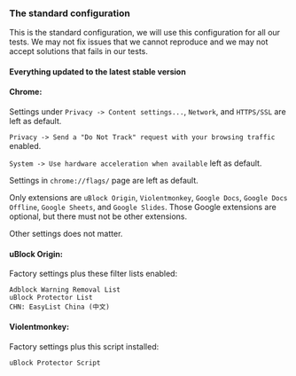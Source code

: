 ### The standard configuration

This is the standard configuration, we will use this configuration for all our tests. 
We may not fix issues that we cannot reproduce and we may not accept solutions that fails in our tests. 

#### Everything updated to the latest stable version

#### Chrome: 

Settings under `Privacy -> Content settings...`, `Network`, and `HTTPS/SSL` are left as default. 

`Privacy -> Send a "Do Not Track" request with your browsing traffic` enabled. 

`System -> Use hardware acceleration when available` left as default. 

Settings in `chrome://flags/` page are left as default. 

Only extensions are `uBlock Origin`, `Violentmonkey`, `Google Docs`, `Google Docs Offline`, `Google Sheets`, and `Google Slides`. 
Those Google extensions are optional, but there must not be other extensions. 

Other settings does not matter. 

#### uBlock Origin: 

Factory settings plus these filter lists enabled: 

```
Adblock Warning Removal List
uBlock Protector List
CHN: EasyList China (中文)
```

#### Violentmonkey: 

Factory settings plus this script installed: 

```
uBlock Protector Script
```
